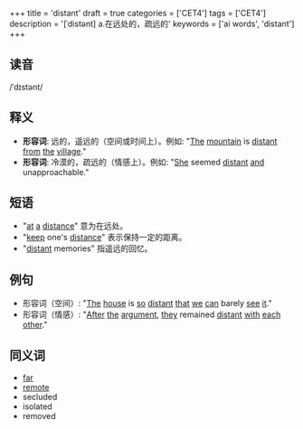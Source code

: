 +++
title = 'distant'
draft = true
categories = ['CET4']
tags = ['CET4']
description = '[ˈdistənt] a.在远处的，疏远的'
keywords = ['ai words', 'distant']
+++

## 读音
/ˈdɪstənt/

## 释义
- **形容词**: 远的，遥远的（空间或时间上）。例如: "[The](/zh/post/the/) [mountain](/zh/post/mountain/) is [distant](/zh/post/distant/) [from](/zh/post/from/) [the](/zh/post/the/) [village](/zh/post/village/)."
- **形容词**: 冷漠的，疏远的（情感上）。例如: "[She](/zh/post/she/) seemed [distant](/zh/post/distant/) [and](/zh/post/and/) unapproachable."

## 短语
- "[at](/zh/post/at/) [a](/zh/post/a/) [distance](/zh/post/distance/)" 意为在远处。
- "[keep](/zh/post/keep/) one's [distance](/zh/post/distance/)" 表示保持一定的距离。
- "[distant](/zh/post/distant/) memories" 指遥远的回忆。

## 例句
- 形容词（空间）: "[The](/zh/post/the/) [house](/zh/post/house/) is [so](/zh/post/so/) [distant](/zh/post/distant/) [that](/zh/post/that/) [we](/zh/post/we/) [can](/zh/post/can/) barely [see](/zh/post/see/) [it](/zh/post/it/)."
- 形容词（情感）: "[After](/zh/post/after/) [the](/zh/post/the/) [argument](/zh/post/argument/), [they](/zh/post/they/) remained [distant](/zh/post/distant/) [with](/zh/post/with/) [each](/zh/post/each/) [other](/zh/post/other/)."

## 同义词
- [far](/zh/post/far/)
- [remote](/zh/post/remote/)
- secluded
- isolated
- removed
